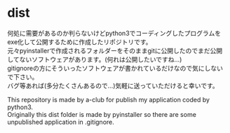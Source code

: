 # dist
何処に需要があるのか判らないけどpython3でコーディングしたプログラムをexe化して公開するために作成したリポジトリです。  
元々pyinstallerで作成されるフォルダーをそのままgitに公開したのでまだ公開してないソフトウェアがあります。(何れは公開したいですね…)  
gitignoreの方にそういったソフトウェアが書かれているだけなので気にしないで下さい。  
バグ等あれば(多分たくさんあるので…)気軽に送っていただけると幸いです。  

This repository is made by a-club for publish my application coded by python3.  
Originally this dist folder is made by pyinstaller so there are some unpublished application in .gitignore.
